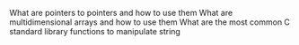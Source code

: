 What are pointers to pointers and how to use them
What are multidimensional arrays and how to use them
What are the most common C standard library functions to manipulate string
